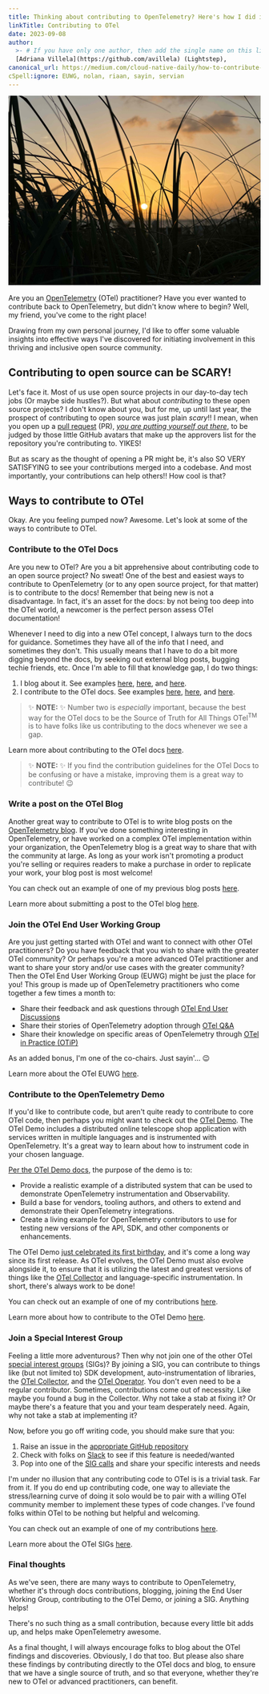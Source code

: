 ```yaml
---
title: Thinking about contributing to OpenTelemetry? Here's how I did it.
linkTitle: Contributing to OTel
date: 2023-09-08
author:
  >- # If you have only one author, then add the single name on this line in quotes.
  [Adriana Villela](https://github.com/avillela) (Lightstep),
canonical_url: https://medium.com/cloud-native-daily/how-to-contribute-to-opentelemetry-5962e8b2447e
cSpell:ignore: EUWG, nolan, riaan, sayin, servian
---
```


![Sunset over the water over an orange sky, with long grass in the foreground.](turks-sunset.jpg)

Are you an [OpenTelemetry](/) (OTel) practitioner? Have you ever wanted to
contribute back to OpenTelemetry, but didn't know where to begin? Well, my
friend, you've come to the right place!

Drawing from my own personal journey, I'd like to offer some valuable insights
into effective ways I've discovered for initiating involvement in this thriving
and inclusive open source community.

## Contributing to open source can be SCARY!

Let's face it. Most of us use open source projects in our day-to-day tech jobs
(Or maybe side hustles?). But what about _contributing_ to these open source
projects? I don't know about you, but for me, up until last year, the prospect
of contributing to open source was just plain _scary_!! I mean, when you open up
a
[pull request](https://docs.github.com/en/pull-requests/collaborating-with-pull-requests/proposing-changes-to-your-work-with-pull-requests/about-pull-requests)
(PR),
_[you are putting yourself out there](https://oncallmemaybe.com/episodes/adventures-in-open-source-software-with-riaan-nolan-of-servian)_,
to be judged by those little GitHub avatars that make up the approvers list for
the repository you're contributing to. YIKES!

But as scary as the thought of opening a PR might be, it's also SO VERY
SATISFYING to see your contributions merged into a codebase. And most
importantly, your contributions can help others!! How cool is that?

## Ways to contribute to OTel

Okay. Are you feeling pumped now? Awesome. Let's look at some of the ways to
contribute to OTel.

### **Contribute to the OTel Docs**

Are you new to OTel? Are you a bit apprehensive about contributing code to an
open source project? No sweat! One of the best and easiest ways to contribute to
OpenTelemetry (or to any open source project, for that matter) is to contribute
to the docs! Remember that being new is not a disadvantage. In fact, it's an
asset for the docs: by not being too deep into the OTel world, a newcomer is the
perfect person assess OTel documentation!

Whenever I need to dig into a new OTel concept, I always turn to the docs for
guidance. Sometimes they have all of the info that I need, and sometimes they
don't. This usually means that I have to do a bit more digging beyond the docs,
by seeking out external blog posts, bugging techie friends, etc. Once I'm able
to fill that knowledge gap, I do two things:

1. I blog about it. See examples [here](https://shorturl.at/vLYZ0),
   [here](https://shorturl.at/hlqtE), and [here](https://shorturl.at/czHST).
2. I contribute to the OTel docs. See examples
   [here](https://github.com/open-telemetry/opentelemetry.io/pull/3195),
   [here](https://github.com/open-telemetry/opentelemetry.io/pull/3098), and
   [here](https://github.com/open-telemetry/opentelemetry.io/pull/2130).

> ✨ **NOTE:** ✨ Number two is _especially_ important, because the best way for
> the OTel docs to be the Source of Truth for All Things OTel<sup>TM</sup> is to
> have folks like us contributing to the docs whenever we see a gap.

Learn more about contributing to the OTel docs
[here](https://github.com/open-telemetry/opentelemetry.io/blob/main/CONTRIBUTING.md).

> ✨ **NOTE:** ✨ If you find the contribution guidelines for the OTel Docs to
> be confusing or have a mistake, improving them is a great way to contribute!
> 😉

### Write a post on the OTel Blog

Another great way to contribute to OTel is to write blog posts on the
[OpenTelemetry blog](/blog). If you've done something interesting in
OpenTelemetry, or have worked on a complex OTel implementation within your
organization, the OpenTelemetry blog is a great way to share that with the
community at large. As long as your work isn't promoting a product you're
selling or requires readers to make a purchase in order to replicate your work,
your blog post is most welcome!

You can check out an example of one of my previous blog posts
[here](/blog/2022/otel-demo-app-nomad/).

Learn more about submitting a post to the OTel blog
[here](https://github.com/open-telemetry/opentelemetry.io#submitting-a-blog-post).

### Join the OTel End User Working Group

Are you just getting started with OTel and want to connect with other OTel
practitioners? Do you have feedback that you wish to share with the greater OTel
community? Or perhaps you're a more advanced OTel practitioner and want to share
your story and/or use cases with the greater community? Then the OTel End User
Working Group (EUWG) might be just the place for you! This group is made up of
OpenTelemetry practitioners who come together a few times a month to:

- Share their feedback and ask questions through
  [OTel End User Discussions](/community/end-user/discussion-group/)
- Share their stories of OpenTelemetry adoption through
  [OTel Q&A](/community/end-user/interviews-feedback/)
- Share their knowledge on specific areas of OpenTelemetry through
  [OTel in Practice (OTiP)](/community/end-user/otel-in-practice/)

As an added bonus, I'm one of the co-chairs. Just sayin'… 😉

Learn more about the OTel EUWG [here](/community/end-user/).

### Contribute to the OpenTelemetry Demo

If you'd like to contribute code, but aren't quite ready to contribute to core
OTel code, then perhaps you might want to check out the
[OTel Demo](/docs/demo/). The OTel Demo includes a distributed online telescope
shop application with services written in multiple languages and is instrumented
with OpenTelemetry. It's a great way to learn about how to instrument code in
your chosen language.

[Per the OTel Demo docs](https://github.com/open-telemetry/opentelemetry-demo#welcome-to-the-opentelemetry-astronomy-shop-demo),
the purpose of the demo is to:

- Provide a realistic example of a distributed system that can be used to
  demonstrate OpenTelemetry instrumentation and Observability.
- Build a base for vendors, tooling authors, and others to extend and
  demonstrate their OpenTelemetry integrations.
- Create a living example for OpenTelemetry contributors to use for testing new
  versions of the API, SDK, and other components or enhancements.

The OTel Demo [just celebrated its first birthday](/blog/2023/demo-birthday/),
and it's come a long way since its first release. As OTel evolves, the OTel Demo
must also evolve alongside it, to ensure that it is utilizing the latest and
greatest versions of things like the [OTel Collector](/docs/collector/) and
language-specific instrumentation. In short, there's always work to be done!

You can check out an example of one of my contributions
[here](https://github.com/open-telemetry/opentelemetry-demo/pull/432).

Learn more about how to contribute to the OTel Demo
[here](https://github.com/open-telemetry/opentelemetry-demo/blob/main/CONTRIBUTING.md).

### Join a Special Interest Group

Feeling a little more adventurous? Then why not join one of the other OTel
[special interest groups](https://en.wikipedia.org/wiki/Special_interest_group)
(SIGs)? By joining a SIG, you can contribute to things like (but not limited to)
SDK development, auto-instrumentation of libraries, the
[OTel Collector](/docs/collector/), and the
[OTel Operator](/docs/kubernetes/operator/). You don't even need to be a regular
contributor. Sometimes, contributions come out of necessity. Like maybe you
found a bug in the Collector. Why not take a stab at fixing it? Or maybe there's
a feature that you and your team desperately need. Again, why not take a stab at
implementing it?

Now, before you go off writing code, you should make sure that you:

1. Raise an issue in the
   [appropriate GitHub repository](https://github.com/open-telemetry)
2. Check with folks on
   [Slack](https://communityinviter.com/apps/cloud-native/cncf) to see if this
   feature is needed/wanted
3. Pop into one of the [SIG calls](https://shorturl.at/beJ09) and share your
   specific interests and needs

I'm under no illusion that any contributing code to OTel is is a trivial task.
Far from it. If you do end up contributing code, one way to alleviate the
stress/learning curve of doing it solo would be to pair with a willing OTel
community member to implement these types of code changes. I've found folks
within OTel to be nothing but helpful and welcoming.

You can check out an example of one of my contributions
[here](https://github.com/open-telemetry/opentelemetry-helm-charts/pull/531).

Learn more about the OTel SIGs [here](/community/#special-interest-groups).

### Final thoughts

As we've seen, there are many ways to contribute to OpenTelemetry, whether it's
through docs contributions, blogging, joining the End User Working Group,
contributing to the OTel Demo, or joining a SIG. Anything helps!

There's no such thing as a small contribution, because every little bit adds up,
and helps make OpenTelemetry awesome.

As a final thought, I will always encourage folks to blog about the OTel
findings and discoveries. Obviously, I do that too. But please also share these
findings by contributing directly to the OTel docs and blog, to ensure that we
have a single source of truth, and so that everyone, whether they're new to OTel
or advanced practitioners, can benefit.
